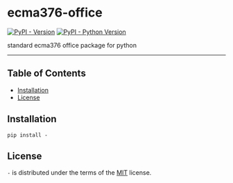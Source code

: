 # ecma376-office

[![PyPI - Version](https://img.shields.io/pypi/v/-.svg)](https://pypi.org/project/-)
[![PyPI - Python Version](https://img.shields.io/pypi/pyversions/-.svg)](https://pypi.org/project/-)

standard ecma376 office package for python

-----

## Table of Contents

- [Installation](#installation)
- [License](#license)

## Installation

```console
pip install -
```

## License

`-` is distributed under the terms of the [MIT](https://spdx.org/licenses/MIT.html) license.
